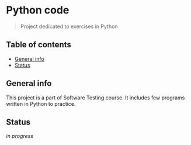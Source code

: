 # Python code
> Project dedicated to exercises in Python

## Table of contents
* [General info](#general-info)
* [Status](#status)

## General info
This project is a part of Software Testing course. It includes few programs written in Python to practice.

## Status
_in progress_
